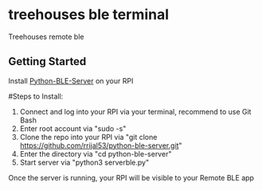 # treehouses ble terminal

Treehouses remote ble

## Getting Started

Install [Python-BLE-Server](https://github.com/rrijal53/python-ble-server) on your RPI

#Steps to Install:
1. Connect and log into your RPI via your terminal, recommend to use Git Bash
2. Enter root account via "sudo -s"
3. Clone the repo into your RPI via "git clone https://github.com/rrijal53/python-ble-server.git"
4. Enter the directory via "cd python-ble-server"
5. Start server via "python3 serverble.py"

Once the server is running, your RPI will be visible to your Remote BLE app
